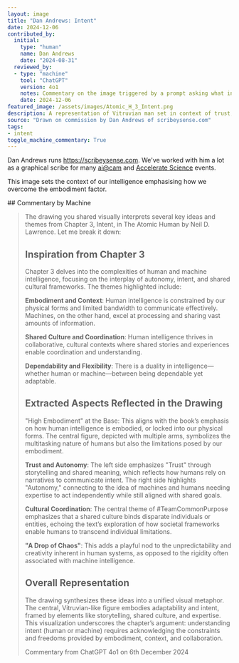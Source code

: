 ```yaml
---
layout: image
title: "Dan Andrews: Intent"
date: 2024-12-06
contributed_by:
  initial:
    type: "human"
    name: Dan Andrews
    date: "2024-08-31"
  reviewed_by:
  - type: "machine"
    tool: "ChatGPT"
    version: 4o1
    notes: Commentary on the image triggered by a prompt asking what inspired the drawing and what it shows.
    date: 2024-12-06
featured_image: /assets/images/Atomic_H_3_Intent.png
description: A representation of Vitruvian man set in context of trust, autonomy and high embodiment
source: "Drawn on commission by Dan Andrews of scribeysense.com"
tags:
- intent
toggle_machine_commentary: True
---
```


Dan Andrews runs <https://scribeysense.com>. We've worked with him a lot as a graphical scribe for many [ai@cam](https://ai.cam.ac.uk) and [Accelerate Science](https://science.ai.cam.ac.uk) events. 


This image sets the context of our intelligence emphasising how we overcome the embodiment factor.

<div class="machine-commentary" markdown="1">
## Commentary by Machine

> The drawing you shared visually interprets several key ideas and themes from Chapter 3, Intent, in The Atomic Human by Neil D. Lawrence. Let me break it down:
>
> ## Inspiration from Chapter 3
>
> Chapter 3 delves into the complexities of human and machine intelligence, focusing on the interplay of autonomy, intent, and shared cultural frameworks. The themes highlighted include:
>
> **Embodiment and Context**: Human intelligence is constrained by our physical forms and limited bandwidth to communicate effectively. Machines, on the other hand, excel at processing and sharing vast amounts of information.
>
> **Shared Culture and Coordination**: Human intelligence thrives in collaborative, cultural contexts where shared stories and experiences enable coordination and understanding.
>
> **Dependability and Flexibility**: There is a duality in intelligence—whether human or machine—between being dependable yet adaptable.
>
> ## Extracted Aspects Reflected in the Drawing
>
>"High Embodiment" at the Base: This aligns with the book’s emphasis on how human intelligence is embodied, or locked into our physical forms. The central figure, depicted with multiple arms, symbolizes the multitasking nature of humans but also the limitations posed by our embodiment.
>
> **Trust and Autonomy**: The left side emphasizes "Trust" through storytelling and shared meaning, which reflects how humans rely on narratives to communicate intent. The right side highlights "Autonomy," connecting to the idea of machines and humans needing expertise to act independently while still aligned with shared goals.
>
> **Cultural Coordination**: The central theme of #TeamCommonPurpose emphasizes that a shared culture binds disparate individuals or entities, echoing the text’s exploration of how societal frameworks enable humans to transcend individual limitations.
> 
> **"A Drop of Chaos"**: This adds a playful nod to the unpredictability and creativity inherent in human systems, as opposed to the rigidity often associated with machine intelligence.
>
> ## Overall Representation
>
> The drawing synthesizes these ideas into a unified visual metaphor. The central, Vitruvian-like figure embodies adaptability and intent, framed by elements like storytelling, shared culture, and expertise. This visualization underscores the chapter’s argument: understanding intent (human or machine) requires acknowledging the constraints and freedoms provided by embodiment, context, and collaboration.
>
> Commentary from ChatGPT 4o1 on 6th December 2024
</div>
